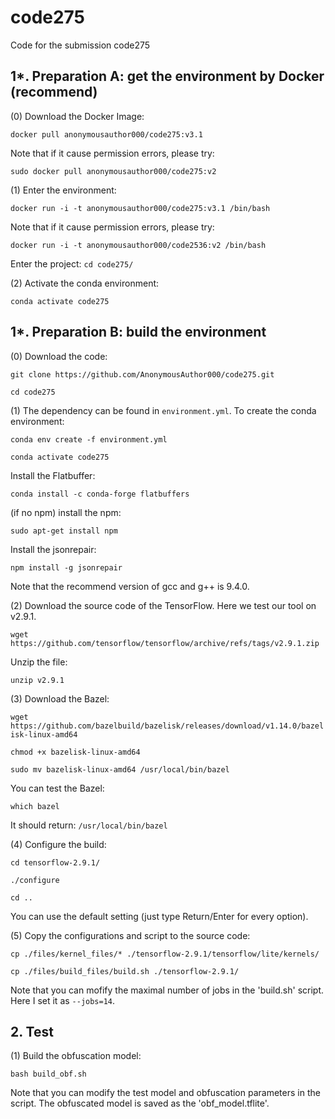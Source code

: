 # code275

Code for the submission code275

## 1*. Preparation A: get the environment by Docker (recommend)

(0) Download the Docker Image:

`docker pull anonymousauthor000/code275:v3.1`

Note that if it cause permission errors, please try: 

`sudo docker pull anonymousauthor000/code275:v2`

(1) Enter the environment:

`docker run -i -t anonymousauthor000/code275:v3.1 /bin/bash`

Note that if it cause permission errors, please try: 

`docker run -i -t anonymousauthor000/code2536:v2 /bin/bash`

Enter the project:
`cd code275/`

(2) Activate the conda environment: 

`conda activate code275`

## 1*. Preparation B: build the environment

(0) Download the code:

`git clone https://github.com/AnonymousAuthor000/code275.git`

`cd code275`

(1) The dependency can be found in `environment.yml`. To create the conda environment:

`conda env create -f environment.yml`

`conda activate code275`

Install the Flatbuffer:

`conda install -c conda-forge flatbuffers`

(if no npm) install the npm:

`sudo apt-get install npm`

Install the jsonrepair:

`npm install -g jsonrepair`

Note that the recommend version of gcc and g++ is 9.4.0.


(2) Download the source code of the TensorFlow. Here we test our tool on v2.9.1.

`wget https://github.com/tensorflow/tensorflow/archive/refs/tags/v2.9.1.zip`

Unzip the file:

`unzip v2.9.1`

(3) Download the Bazel:

`wget https://github.com/bazelbuild/bazelisk/releases/download/v1.14.0/bazelisk-linux-amd64`

`chmod +x bazelisk-linux-amd64`

`sudo mv bazelisk-linux-amd64 /usr/local/bin/bazel`

You can test the Bazel:

`which bazel`

It should return:
`/usr/local/bin/bazel`

(4) Configure the build:

`cd tensorflow-2.9.1/`

`./configure`

`cd ..`

You can use the default setting (just type Return/Enter for every option).

(5) Copy the configurations and script to the source code:  

`cp ./files/kernel_files/* ./tensorflow-2.9.1/tensorflow/lite/kernels/`

`cp ./files/build_files/build.sh ./tensorflow-2.9.1/`

Note that you can mofify the maximal number of jobs in the 'build.sh' script. Here I set it as `--jobs=14`. 

## 2. Test

(1) Build the obfuscation model:

`bash build_obf.sh`

Note that you can modify the test model and obfuscation parameters in the script. The obfuscated model is saved as the 'obf_model.tflite'.
